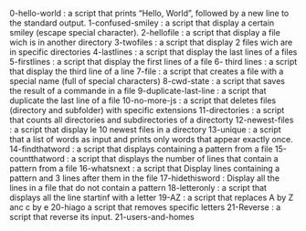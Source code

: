 0-hello-world
: a script that prints “Hello, World”, followed by a new line to the standard output.
1-confused-smiley
: a script that display a certain smiley (escape special character).
2-hellofile
: a script that display a file wich is in another directory
3-twofiles
: a script that display 2 files wich are in specific directories
4-lastlines
: a script that display the last lines of a files
5-firstlines
: a script that display the first lines of a file
6- third lines 
: a script that display the third line of a line
7-file
: a script that creates a file with a special name (full of special characters)
8-cwd-state
: a script that saves the result of a commande in a file
9-duplicate-last-line
: a script that duplicate the last line of a file
10-no-more-js 
: a script that deletes files (directory and subfolder) with specific extensions
11-directories
: a script that counts all  directories and subdirectories  of a directorty 
12-newest-files
: a script that display le 10 newest files in a directory
13-unique 
: a script that a list of words as input and prints only words that appear exactly once.
14-findthatword
: a script that displays containing a pattern from a file
15-countthatword
: a script that displays the number of lines that contain a pattern from a file
16-whatsnext
: a script that Display lines containing a pattern  and 3 lines after them in the file
17-hidethisword
: Display all the lines in a file that do not contain a pattern
18-letteronly
: a script that displays all the line startinf with a letter
19-AZ
: a script that replaces A by Z anc c by e
20-hiago 
a script that removes specific letters 
21-Reverse
: a script that reverse its input.
21-users-and-homes
